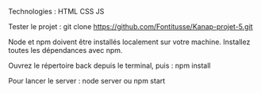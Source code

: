 Technologies :
HTML
CSS
JS

Tester le projet :
git clone https://github.com/Fontitusse/Kanap-projet-5.git

Node et npm doivent être installés localement sur votre machine.
Installez toutes les dépendances avec npm.

Ouvrez le répertoire back depuis le terminal, puis :
npm install

Pour lancer le server :
node server ou npm start
